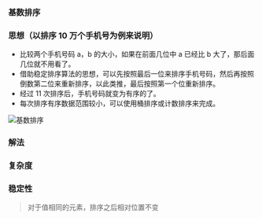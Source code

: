 ### 基数排序

### 思想（以排序 10 万个手机号为例来说明）

- 比较两个手机号码 a，b 的大小，如果在前面几位中 a 已经比 b 大了，那后面几位就不用看了。
- 借助稳定排序算法的思想，可以先按照最后一位来排序手机号码，然后再按照倒数第二位来重新排序，以此类推，最后按照第一个位重新排序。
- 经过 11 次排序后，手机号码就变为有序的了。
- 每次排序有序数据范围较小，可以使用桶排序或计数排序来完成。

<img :src="withBase('/基数排序.gif')" alt="基数排序" />

<script setup>
import { withBase } from 'vitepress'
</script>

### 解法

### 复杂度

### 稳定性

> 对于值相同的元素，排序之后相对位置不变
